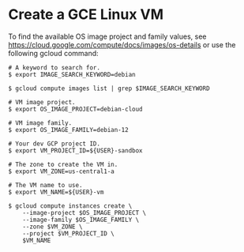 # Create a GCE Linux VM

To find the available OS image project and family values, see
https://cloud.google.com/compute/docs/images/os-details or use the following
gcloud command:

```shell
# A keyword to search for.
$ export IMAGE_SEARCH_KEYWORD=debian

$ gcloud compute images list | grep $IMAGE_SEARCH_KEYWORD
```

```shell
# VM image project.
$ export OS_IMAGE_PROJECT=debian-cloud

# VM image family.
$ export OS_IMAGE_FAMILY=debian-12

# Your dev GCP project ID.
$ export VM_PROJECT_ID=${USER}-sandbox

# The zone to create the VM in.
$ export VM_ZONE=us-central1-a

# The VM name to use.
$ export VM_NAME=${USER}-vm

$ gcloud compute instances create \
    --image-project $OS_IMAGE_PROJECT \
    --image-family $OS_IMAGE_FAMILY \
    --zone $VM_ZONE \
    --project $VM_PROJECT_ID \
    $VM_NAME
```
